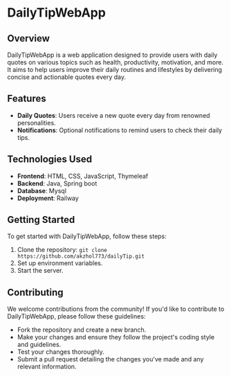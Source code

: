 # DailyTipWebApp

## Overview

DailyTipWebApp is a web application designed to provide users with daily quotes on various topics such as health, productivity, motivation, and more. It aims to help users improve their daily routines and lifestyles by delivering concise and actionable quotes every day.

## Features

- **Daily Quotes**: Users receive a new quote every day from renowned personalities.
- **Notifications**: Optional notifications to remind users to check their daily tips.

## Technologies Used

- **Frontend**: HTML, CSS, JavaScript, Thymeleaf
- **Backend**: Java, Spring boot
- **Database**: Mysql
- **Deployment**: Railway

## Getting Started

To get started with DailyTipWebApp, follow these steps:

1. Clone the repository: `git clone https://github.com/akzhol773/dailyTip.git`
2. Set up environment variables.
3. Start the server.


## Contributing

We welcome contributions from the community! If you'd like to contribute to DailyTipWebApp, please follow these guidelines:

- Fork the repository and create a new branch.
- Make your changes and ensure they follow the project's coding style and guidelines.
- Test your changes thoroughly.
- Submit a pull request detailing the changes you've made and any relevant information.

 
 
